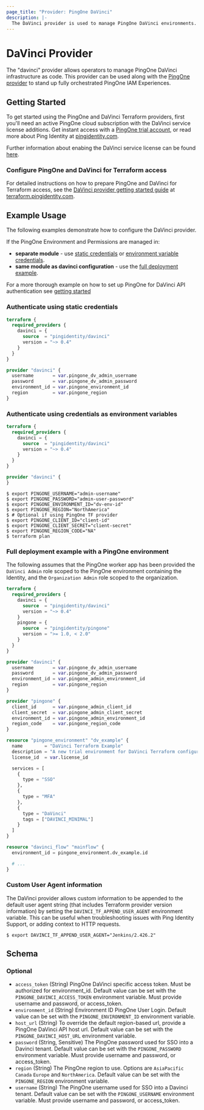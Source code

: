 ```yaml
---
page_title: "Provider: PingOne DaVinci"
description: |-
  The DaVinci provider is used to manage PingOne DaVinci environments.
---
```


# DaVinci Provider

The "davinci" provider allows operators to manage PingOne DaVinci infrastructure as code. This provider can be used along with the [PingOne provider](https://registry.terraform.io/providers/pingidentity/pingone/latest/docs) to stand up fully orchestrated PingOne IAM Experiences.

## Getting Started

To get started using the PingOne and DaVinci Terraform providers, first you'll need an active PingOne cloud subscription with the DaVinci service license additions.  Get instant access with a [PingOne trial account](https://www.pingidentity.com/en/try-ping.html), or read more about Ping Identity at [pingidentity.com](https://www.pingidentity.com).

Further information about enabing the DaVinci service license can be found [here](https://terraform.pingidentity.com/getting-started/davinci/#the-pingone-davinci-service-license).

### Configure PingOne and DaVinci for Terraform access

For detailed instructions on how to prepare PingOne and DaVinci for Terraform access, see the [DaVinci provider getting started guide](https://terraform.pingidentity.com/getting-started/davinci/#configure-pingone-for-terraform-access) at [terraform.pingidentity.com](https://terraform.pingidentity.com).

## Example Usage

The following examples demonstrate how to configure the DaVinci provider. 

If the PingOne Environment and Permissions are managed in:
  - **separate module** - use [static credentials](#authenticate-using-static-credentials) or [environment variable credentials](#authenticate-using-credentials-as-environment-variables).
  - **same module as davinci configuration** - use the [full deployment example](#full-deployment-example-with-a-pingone-environment).

For a more thorough example on how to set up PingOne for DaVinci API authentication see [getting started](https://terraform.pingidentity.com/getting-started/davinci/)

### Authenticate using static credentials

```terraform
terraform {
  required_providers {
    davinci = {
      source  = "pingidentity/davinci"
      version = "~> 0.4"
    }
  }
}

provider "davinci" {
  username       = var.pingone_dv_admin_username
  password       = var.pingone_dv_admin_password
  environment_id = var.pingone_environment_id
  region         = var.pingone_region
}
```

### Authenticate using credentials as environment variables

```terraform
terraform {
  required_providers {
    davinci = {
      source  = "pingidentity/davinci"
      version = "~> 0.4"
    }
  }
}

provider "davinci" {
}
```

```shell
$ export PINGONE_USERNAME="admin-username"
$ export PINGONE_PASSWORD="admin-user-password"
$ export PINGONE_ENVIRONMENT_ID="dv-env-id"
$ export PINGONE_REGION="NorthAmerica"
$ # Optional if using PingOne TF provider
$ export PINGONE_CLIENT_ID="client-id"
$ export PINGONE_CLIENT_SECRET="client-secret"
$ export PINGONE_REGION_CODE="NA"
$ terraform plan
```

### Full deployment example with a PingOne environment

The following assumes that the PingOne worker app has been provided the `DaVinci Admin` role scoped to the PingOne environment containing the Identity, and the `Organization Admin` role scoped to the organization.

```terraform
terraform {
  required_providers {
    davinci = {
      source  = "pingidentity/davinci"
      version = "~> 0.4"
    }
    pingone = {
      source  = "pingidentity/pingone"
      version = ">= 1.0, < 2.0"
    }
  }
}

provider "davinci" {
  username       = var.pingone_dv_admin_username
  password       = var.pingone_dv_admin_password
  environment_id = var.pingone_admin_environment_id
  region         = var.pingone_region
}

provider "pingone" {
  client_id      = var.pingone_admin_client_id
  client_secret  = var.pingone_admin_client_secret
  environment_id = var.pingone_admin_environment_id
  region_code    = var.pingone_region_code
}

resource "pingone_environment" "dv_example" {
  name        = "DaVinci Terraform Example"
  description = "A new trial environment for DaVinci Terraform configuration-as-code."
  license_id  = var.license_id

  services = [
    {
      type = "SSO"
    },
    {
      type = "MFA"
    },
    {
      type = "DaVinci"
      tags = ["DAVINCI_MINIMAL"]
    }
  ]
}

resource "davinci_flow" "mainflow" {
  environment_id = pingone_environment.dv_example.id

  # ...
}
```

### Custom User Agent information

The DaVinci provider allows custom information to be appended to the default user agent string (that includes Terraform provider version information) by setting the `DAVINCI_TF_APPEND_USER_AGENT` environment variable.  This can be useful when troubleshooting issues with Ping Identity Support, or adding context to HTTP requests.

```shell
$ export DAVINCI_TF_APPEND_USER_AGENT="Jenkins/2.426.2"
```

<!-- schema generated by tfplugindocs -->
## Schema

### Optional

- `access_token` (String) PingOne DaVinci specific access token. Must be authorized for environment_id.  Default value can be set with the `PINGONE_DAVINCI_ACCESS_TOKEN` environment variable. Must provide username and password, or access_token.
- `environment_id` (String) Environment ID PingOne User Login. Default value can be set with the `PINGONE_ENVIRONMENT_ID` environment variable.
- `host_url` (String) To override the default region-based url, provide a PingOne DaVinci API host url. Default value can be set with the `PINGONE_DAVINCI_HOST_URL` environment variable.
- `password` (String, Sensitive) The PingOne password used for SSO into a Davinci tenant.  Default value can be set with the `PINGONE_PASSWORD` environment variable. Must provide username and password, or access_token.
- `region` (String) The PingOne region to use.  Options are `AsiaPacific` `Canada` `Europe` and `NorthAmerica`.  Default value can be set with the `PINGONE_REGION` environment variable.
- `username` (String) The PingOne username used for SSO into a Davinci tenant.  Default value can be set with the `PINGONE_USERNAME` environment variable. Must provide username and password, or access_token.
